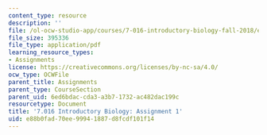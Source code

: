 ```yaml
---
content_type: resource
description: ''
file: /ol-ocw-studio-app/courses/7-016-introductory-biology-fall-2018/e88b0fad70ee99941887d8fcdf101f14_MIT7_016F18PS1.pdf
file_size: 395336
file_type: application/pdf
learning_resource_types:
- Assignments
license: https://creativecommons.org/licenses/by-nc-sa/4.0/
ocw_type: OCWFile
parent_title: Assignments
parent_type: CourseSection
parent_uid: 6ed6bdac-cda3-a3b7-1732-ac482dac199c
resourcetype: Document
title: '7.016 Introductory Biology: Assignment 1'
uid: e88b0fad-70ee-9994-1887-d8fcdf101f14
---
```


